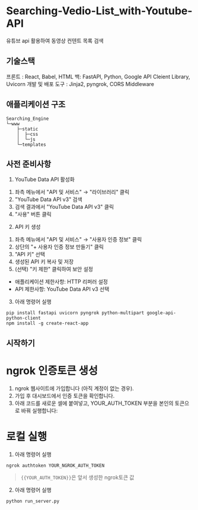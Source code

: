 # Searching-Vedio-List_with-Youtube-API
유튜브 api 활용하여  동영상 컨텐트 목록 검색

## 기술스택
프론트 : React, Babel, HTML
백: FastAPI, Python, Google API Cleient Library, Uvicorn
개발 및 배포 도구 : Jinja2, pyngrok, CORS Middleware

## 애플리케이션 구조
```text
Searching_Engine
└─www
    ├─static
    │  ├─css
    │  └─js
    └─templates
```

## 사전 준비사항
1. YouTube Data API 활성화
  1) 좌측 메뉴에서 "API 및 서비스" → "라이브러리" 클릭
  2) "YouTube Data API v3" 검색
  3) 검색 결과에서 "YouTube Data API v3" 클릭
  4) "사용" 버튼 클릭

2. API 키 생성
  1) 좌측 메뉴에서 "API 및 서비스" → "사용자 인증 정보" 클릭
  2) 상단의 "+ 사용자 인증 정보 만들기" 클릭
  3) "API 키" 선택
  4) 생성된 API 키 복사 및 저장
  5) (선택) "키 제한" 클릭하여 보안 설정
   - 애플리케이션 제한사항: HTTP 리퍼러 설정
   - API 제한사항: YouTube Data API v3 선택
 
3. 아래 명령어 실행
```text
pip install fastapi uvicorn pyngrok python-multipart google-api-python-client
npm install -g create-react-app
```

## 시작하기
# ngrok 인증토큰 생성
1. ngrok 웹사이트에 가입합니다 (아직 계정이 없는 경우).
2. 가입 후 대시보드에서 인증 토큰을 확인합니다.
3. 아래 코드를 새로운 셀에 붙여넣고, YOUR_AUTH_TOKEN 부분을 본인의 토큰으로 바꿔 실행합니다:

# 로컬 실행
1. 아래 명령어 실행
```text
ngrok authtoken YOUR_NGROK_AUTH_TOKEN
```
 > `{{YOUR_AUTH_TOKEN}}`은 앞서 생성한 ngrok토큰 값
2. 아래 명령어 실행
```text
python run_server.py
```
